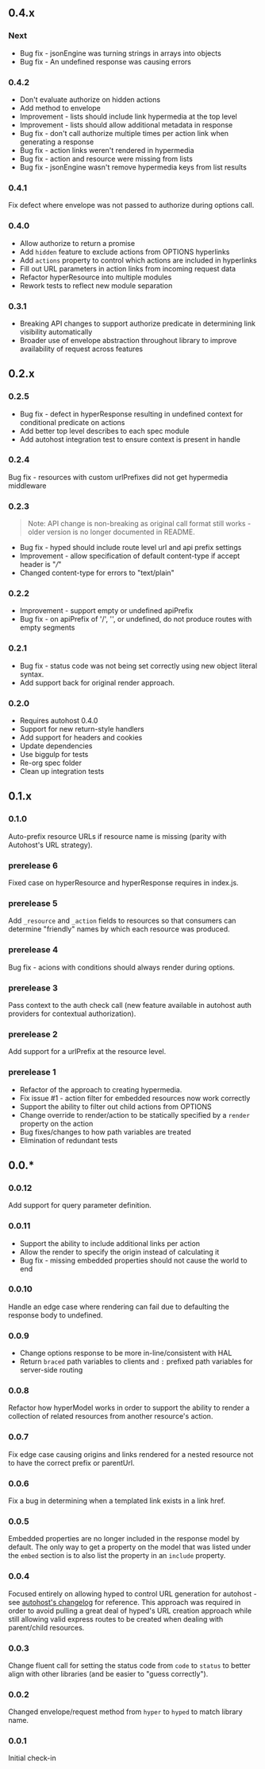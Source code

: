 ## 0.4.x

### Next
 * Bug fix - jsonEngine was turning strings in arrays into objects
 * Bug fix - An undefined response was causing errors

### 0.4.2
 * Don't evaluate authorize on hidden actions
 * Add method to envelope
 * Improvement - lists should include link hypermedia at the top level
 * Improvement - lists should allow additional metadata in response
 * Bug fix - don't call authorize multiple times per action link when generating a response
 * Bug fix - action links weren't rendered in hypermedia
 * Bug fix - action and resource were missing from lists
 * Bug fix - jsonEngine wasn't remove hypermedia keys from list results

### 0.4.1
Fix defect where envelope was not passed to authorize during options call.

### 0.4.0
 * Allow authorize to return a promise
 * Add `hidden` feature to exclude actions from OPTIONS hyperlinks
 * Add `actions` property to control which actions are included in hyperlinks
 * Fill out URL parameters in action links from incoming request data
 * Refactor hyperResource into multiple modules
 * Rework tests to reflect new module separation

### 0.3.1
 * Breaking API changes to support authorize predicate in determining link visibility automatically
 * Broader use of envelope abstraction throughout library to improve availability of request across features

## 0.2.x

### 0.2.5
 * Bug fix - defect in hyperResponse resulting in undefined context for conditional predicate on actions
 * Add better top level describes to each spec module
 * Add autohost integration test to ensure context is present in handle

### 0.2.4
Bug fix - resources with custom urlPrefixes did not get hypermedia middleware

### 0.2.3

> Note: API change is non-breaking as original call format still works - older version is no longer documented in README.

 * Bug fix - hyped should include route level url and api prefix settings
 * Improvement - allow specification of default content-type if accept header is "*/*"
 * Changed content-type for errors to "text/plain"

### 0.2.2
 * Improvement - support empty or undefined apiPrefix
 * Bug fix - on apiPrefix of '/', '', or undefined, do not produce routes with empty segments

### 0.2.1
 * Bug fix - status code was not being set correctly using new object literal syntax.
 * Add support back for original render approach.

### 0.2.0
 * Requires autohost 0.4.0
 * Support for new return-style handlers
 * Add support for headers and cookies
 * Update dependencies
 * Use biggulp for tests
 * Re-org spec folder
 * Clean up integration tests

## 0.1.x

### 0.1.0
Auto-prefix resource URLs if resource name is missing (parity with Autohost's URL strategy).

### prerelease 6
Fixed case on hyperResource and hyperResponse requires in index.js.

### prerelease 5
Add `_resource` and `_action` fields to resources so that consumers can determine "friendly" names by which each resource was produced.

### prerelease 4
Bug fix - acions with conditions should always render during options.

### prerelease 3
Pass context to the auth check call (new feature available in autohost auth providers for contextual authorization).

### prerelease 2
Add support for a urlPrefix at the resource level.

### prerelease 1

 * Refactor of the approach to creating hypermedia.
 * Fix issue #1 - action filter for embedded resources now work correctly
 * Support the ability to filter out child actions from OPTIONS
 * Change override to render/action to be statically specified by a `render` property on the action
 * Bug fixes/changes to how path variables are treated
 * Elimination of redundant tests

## 0.0.*

### 0.0.12
Add support for query parameter definition.

### 0.0.11

 * Support the ability to include additional links per action
 * Allow the render to specify the origin instead of calculating it
 * Bug fix - missing embedded properties should not cause the world to end

### 0.0.10
Handle an edge case where rendering can fail due to defaulting the response body to undefined.

### 0.0.9

 * Change options response to be more in-line/consistent with HAL
 * Return `braced` path variables to clients and `:` prefixed path variables for server-side routing

### 0.0.8
Refactor how hyperModel works in order to support the ability to render a collection of related resources from another resource's action.

### 0.0.7
Fix edge case causing origins and links rendered for a nested resource not to have the correct prefix or parentUrl.

### 0.0.6
Fix a bug in determining when a templated link exists in a link href.

### 0.0.5
Embedded properties are no longer included in the response model by default. The only way to get a property on the model that was listed under the `embed` section is to also list the property in an `include` property.

### 0.0.4
Focused entirely on allowing hyped to control URL generation for autohost - see [autohost's changelog](https://github.com/arobson/autohost/blob/master/CHANGELOG.md#prerelease-3) for reference. This approach was required in order to avoid pulling a great deal of hyped's URL creation approach while still allowing valid express routes to be created when dealing with parent/child resources.

### 0.0.3
Change fluent call for setting the status code from `code` to `status` to better align with other libraries (and be easier to "guess correctly").

### 0.0.2
Changed envelope/request method from `hyper` to `hyped` to match library name.

### 0.0.1
Initial check-in
